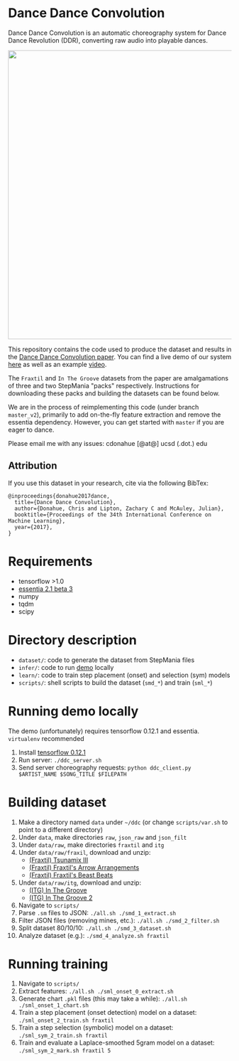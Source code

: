 # Dance Dance Convolution

Dance Dance Convolution is an automatic choreography system for Dance Dance Revolution (DDR), converting raw audio into playable dances.

<p align="center">
    <img src="docs/fig1.png" width="650px"/>
</p>

This repository contains the code used to produce the dataset and results in the [Dance Dance Convolution paper](https://arxiv.org/abs/1703.06891). You can find a live demo of our system [here](https://ddc.chrisdonahue.com) as well as an example [video](https://www.youtube.com/watch?v=yUc3O237p9M).

The `Fraxtil` and `In The Groove` datasets from the paper are amalgamations of three and two StepMania "packs" respectively. Instructions for downloading these packs and building the datasets can be found below.

We are in the process of reimplementing this code (under branch `master_v2`), primarily to add on-the-fly feature extraction and remove the essentia dependency. However, you can get started with `master` if you are eager to dance.

Please email me with any issues: cdonahue \[@at@\] ucsd \(.dot.\) edu

## Attribution
If you use this dataset in your research, cite via the following BibTex:

```
@inproceedings{donahue2017dance,
  title={Dance Dance Convolution},
  author={Donahue, Chris and Lipton, Zachary C and McAuley, Julian},
  booktitle={Proceedings of the 34th International Conference on Machine Learning},
  year={2017},
}
```

# Requirements

* tensorflow >1.0
* [essentia 2.1 beta 3](https://github.com/MTG/essentia/releases/tag/v2.1_beta3)
* numpy
* tqdm
* scipy

# Directory description

* `dataset/`: code to generate the dataset from StepMania files
* `infer/`: code to run [demo](http://deepx.ucsd.edu/ddc) locally
* `learn/`: code to train step placement (onset) and selection (sym) models
* `scripts/`: shell scripts to build the dataset (`smd_*`) and train (`sml_*`)

# Running demo locally

The demo (unfortunately) requires tensorflow 0.12.1 and essentia. `virtualenv` recommended

1. Install [tensorflow 0.12.1](https://www.tensorflow.org/versions/r0.12/get_started/os_setup)
1. Run server: `./ddc_server.sh`
1. Send server choreography requests: `python ddc_client.py $ARTIST_NAME $SONG_TITLE $FILEPATH`

# Building dataset

1. Make a directory named `data` under `~/ddc` (or change `scripts/var.sh` to point to a different directory)
1. Under `data`, make directories `raw`, `json_raw` and `json_filt`
1. Under `data/raw`, make directories `fraxtil` and `itg`
1. Under `data/raw/fraxil`, download and unzip:
    * [(Fraxtil) Tsunamix III](https://fra.xtil.net/simfiles/data/tsunamix/III/Tsunamix%20III%20[SM5].zip)
    * [(Fraxtil) Fraxtil's Arrow Arrangements](https://fra.xtil.net/simfiles/data/arrowarrangements/Fraxtil's%20Arrow%20Arrangements%20[SM5].zip)
    * [(Fraxtil) Fraxtil's Beast Beats](https://fra.xtil.net/simfiles/data/beastbeats/Fraxtil's%20Beast%20Beats%20[SM5].zip)
1. Under `data/raw/itg`, download and unzip:
    * [(ITG) In The Groove](https://search.stepmaniaonline.net/pack/id/1089)
    * [(ITG) In The Groove 2](https://search.stepmaniaonline.net/pack/id/1090)
1. Navigate to `scripts/`
1. Parse `.sm` files to JSON: `./all.sh ./smd_1_extract.sh`
1. Filter JSON files (removing mines, etc.): `./all.sh ./smd_2_filter.sh`
1. Split dataset 80/10/10: `./all.sh ./smd_3_dataset.sh`
1. Analyze dataset (e.g.): `./smd_4_analyze.sh fraxtil`

# Running training

1. Navigate to `scripts/`
1. Extract features: `./all.sh ./sml_onset_0_extract.sh`
1. Generate chart `.pkl` files (this may take a while): `./all.sh ./sml_onset_1_chart.sh`
1. Train a step placement (onset detection) model on a dataset: `./sml_onset_2_train.sh fraxtil`
1. Train a step selection (symbolic) model on a dataset: `./sml_sym_2_train.sh fraxtil`
1. Train and evaluate a Laplace-smoothed 5gram model on a dataset: `./sml_sym_2_mark.sh fraxtil 5`
